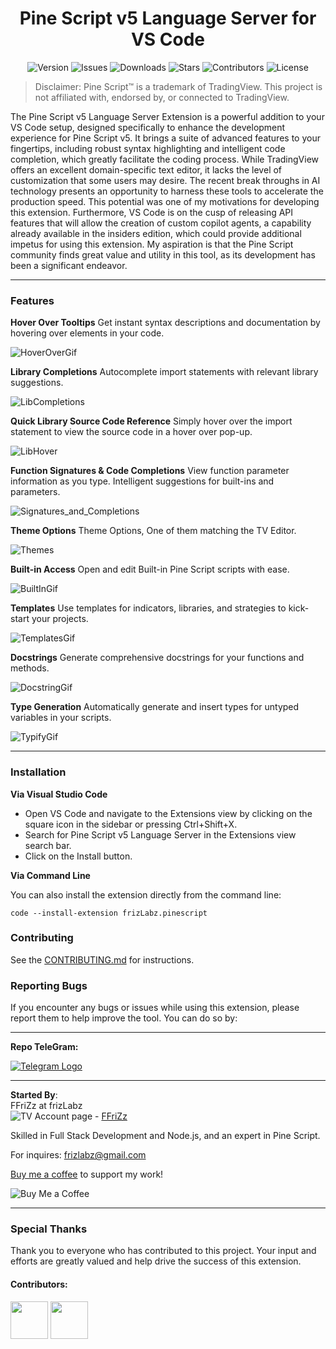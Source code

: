 

<h1 align="center">Pine Script v5 Language Server for VS Code</h1>

<p align="center">
  <a><img src="https://img.shields.io/github/package-json/v/FFriZ/Pine-Script-v5-VS-Code?color=dodgerblue&style=flat-round" alt="Version"></a>
  <a><img src="https://img.shields.io/github/issues/FFriZ/Pine-Script-v5-VS-Code?style=flat-round" alt="Issues"></a>
  <a><img src="https://img.shields.io/visual-studio-marketplace/i/frizlabz.pinescript-v5-vscode?style=flat-round" alt="Downloads"></a>
  <a><img src="https://img.shields.io/github/stars/FFriZ/Pine-Script-v5-VS-Code?color=gold&style=flat-round" alt="Stars"></a>
  <a><img src="https://img.shields.io/github/contributors/FFriZ/Pine-Script-v5-VS-Code?color=purple&style=flat-round" alt="Contributors"></a>
  <a><img src="https://img.shields.io/github/license/FFriZ/Pine-Script-v5-VS-Code?color=silver&style=flat-round" alt="License"></a>
</p>

> Disclaimer: Pine Script™ is a trademark of TradingView. This project is not affiliated with, endorsed by, or connected to TradingView.

The Pine Script v5 Language Server Extension is a powerful addition to your VS Code setup, designed specifically to enhance the development experience for Pine Script v5. It brings a suite of advanced features to your fingertips, including robust syntax highlighting and intelligent code completion, which greatly facilitate the coding process. While TradingView offers an excellent domain-specific text editor, it lacks the level of customization that some users may desire. The recent break throughs in AI technology presents an opportunity to harness these tools to accelerate the production speed. This potential was one of my motivations for developing this extension. Furthermore, VS Code is on the cusp of releasing API features that will allow the creation of custom copilot agents, a capability already available in the insiders edition, which could provide additional impetus for using this extension. My aspiration is that the Pine Script community finds great value and utility in this tool, as its development has been a significant endeavor.

***

### **Features**

**Hover Over Tooltips**
Get instant syntax descriptions and documentation by hovering over elements in your code.

![HoverOverGif](https://lh3.googleusercontent.com/pw/AP1GczNTTBWImBkd6QgTRQntjYUNv0ogOB_E7ZGCnee4eFW6bPd9NBQG9xvlDXNKRqJ7TpJNGRsmkcYNST4qEdyA6KYo0krcSz_9DwhMk07fp10hETOLarJ1No8QMb9zxt1jo6VXIHhwac_NsLvMnJo16iRh=w1080-h399-s-no-gm?authuser=0)

**Library Completions**
Autocomplete import statements with relevant library suggestions.

![LibCompletions](https://lh3.googleusercontent.com/pw/AP1GczOdtf-deHGs3uOO9AT1rquYy4deOcgUlbtIosxiQfMv08dA6Y0bGWv3khxRU8dXL8IT33huCGa5ngJM24YyAcImNvWx847CQhG018cuIZo_-ljhhYYqh2dFl6fQtwCjyVqPPhL6nXh7LcgREK7iUhCF=w574-h404-s-no-gm?authuser=0)

**Quick Library Source Code Reference**
Simply hover over the import statement to view the source code in a hover over pop-up.

![LibHover](https://lh3.googleusercontent.com/pw/AP1GczMKwd2QUxGqLePGjfUL4qzqMLfbai9I3c7uT-Bt90eQz9AoofxOd_4z4yH83bvgQEI3PLp_alWNn5tZRSKNO48ZUICverAOguPkMUmtA6ckN-fQbEmezt55cUac0RGKBGA9QJX3f_-VmeV6FTGnSlkQ=w1061-h391-s-no-gm?authuser=0)

**Function Signatures & Code Completions**
View function parameter information as you type. Intelligent suggestions for built-ins and parameters.

![Signatures_and_Completions](https://lh3.googleusercontent.com/pw/AP1GczNdF9YOx97YUgmNCoJ6HOoaeuJ7n43q4EhJTOCdJAZHzseXtsdT6VaikG0GcC_Aipemcu2Z0an5eX9AO0QtpozCBNp7eGKNiMVBUj26h1LfvEPH5OipJobijvHQxJGpwpOHWRsMCv1YBKNfEise7qsO=w574-h404-s-no-gm?authuser=0)

**Theme Options**
Theme Options, One of them matching the TV Editor.

![Themes](https://lh3.googleusercontent.com/pw/AP1GczObZ7SsJWnW3YO1p_UUNfN7fCRa1D8Y2o0GumB0d_f-McfMFqXONYm_3bTiEp3Axr-c9K9qnDg1s-ERV8o-lGRxn6cGGTZCjwAYriA0soSgA1fekWXxmFtM7wTmShkldB69p1iYbzmFFMl_92JqiZcO=w1014-h461-s-no-gm?authuser=0)

**Built-in Access**
Open and edit Built-in Pine Script scripts with ease.

![BuiltInGif](https://lh3.googleusercontent.com/pw/AP1GczMqKAMRkWHbe10UGd_wlocbshga22dQxXYjjhnF_7n3sPEjdcj9XnzLZqBVt0MMr9tAMbcV4p21Qxzn7xyY7PmTrlQVa4BkP9HZ-B5gbYHdygQKRN0SgmhjrLnJxeV-Jj3NS_pAz2Ke56OlhjqI-ZWa=w1077-h756-s-no-gm?authuser=0)

**Templates**
Use templates for indicators, libraries, and strategies to kick-start your projects.

![TemplatesGif](https://lh3.googleusercontent.com/pw/AP1GczMphrOsOkQtAFmbUI5z-CF_BdTyA7rLUumdZk-9v8cADzIyMYEmKLSxaVR6EOdsK-_d9hKJXNRTmOeZC6aTQobZKwgTUbwm3CxZR0HJuZZI1eTwW1NUe4Z1UU_XFx3wH6auYrOIhdMWD7GzwvWbArvH=w1080-h657-s-no-gm?authuser=0)

**Docstrings**
Generate comprehensive docstrings for your functions and methods.

![DocstringGif](https://lh3.googleusercontent.com/pw/AP1GczMXLlQEM-fISU2LNLR7vfYZcv4Lr3_gv70h_ntAXLT1Uuha_G5KNv08IrunD6NK_6bCVEqhxrYG0WpyS2BmcK8WmnW9ICTm_PDjygMI6wDODqmV2c8EKfn693ftFYr_htN5z2mJKBlubbi0cY3tkcUw=w874-h396-s-no-gm?authuser=0)

**Type Generation**
Automatically generate and insert types for untyped variables in your scripts.

![TypifyGif](https://lh3.googleusercontent.com/pw/AP1GczPYvSsTDzxl-82pyy2KYIlFhBGVoF5zXOa0epSwSRz6P2nPaYcVQXJwuYDj3SzuPbyVSCvafPnQvw7wKQnyONgbS2g27f9vTsl363uG5VBCWW5MO6ZCH0A1MTx7H0YkCfMAB44v_iPn5hWjPWqbDJnL=w874-h396-s-no-gm?authuser=0)

***

### **Installation**
**Via Visual Studio Code**
- Open VS Code and navigate to the Extensions view by clicking on the square icon in the sidebar or pressing Ctrl+Shift+X.
- Search for Pine Script v5 Language Server in the Extensions view search bar.
- Click on the Install button.

**Via Command Line**

You can also install the extension directly from the command line:

    code --install-extension frizLabz.pinescript

### **Contributing**
See the [CONTRIBUTING.md](https://github.com/frizLabz-FFriZz/Pine-Script-v5-VS-Code/blob/main/CONTRIBUTING.md) for instructions.

### **Reporting Bugs**
If you encounter any bugs or issues while using this extension, please report them to help improve the tool. You can do so by:


***

**Repo TeleGram:**

[![Telegram Logo](https://upload.wikimedia.org/wikipedia/commons/thumb/8/83/Telegram_2019_Logo.svg/48px-Telegram_2019_Logo.svg.png)](https://t.me/+3HKDCjLZUL81MTQx)

***
**Started By**:  \
FFriZz at frizLabz  \
![TV Account page](https://lh3.googleusercontent.com/pw/AP1GczN5A9BNpeRaiQq4lOXu5LTvu1D2407OATFe0zaDa_pp4yZOrhztshoEFzTq2bH64g_G285jBqEl_x_RLA8gbircXAVm-S_o89AZ8MQ_JSqwQGMUeY-BRmE9eYqHCwC1lerPfHsKaZF_LoRxrkLcFsA4=w20-h12-s-no-gm?authuser=0) - [FFriZz](www.tradingview.com/u/FFriZz/#published-scripts)

Skilled in Full Stack Development and Node.js, and an expert in Pine Script.

For inquires: [frizlabz@gmail.com](mailto:frizlabz@gmail.com)


[Buy me a coffee](https://www.buymeacoffee.com/frizLabz) to support my work!

![Buy Me a Coffee](https://lh3.googleusercontent.com/pw/AP1GczN2Ng7YBrIV_bsIMe73XsO-xJ8h8eRjaOy96R0zOrarD07M5mpcemKqp-r7VkhPVI1M3dlLOFUmkGxhEqq0RvzGFBeECCxpKrptq4MNd1jhUedGFGiMEtVDj0jY-gXFFh47W_hf11Zs3OLoMAs2WzCk=w200-h00-s-no-gm?authuser=0)

***

### Special Thanks
Thank you to everyone who has contributed to this project. Your input and efforts are greatly valued and help drive the success of this extension.

#### Contributors:


[<img src="https://github.com/frizLabz-FFriZz.png" width="60px;"/>](https://github.com/frizLabz-FFriZz)
[<img src="https://github.com/slhsxcmy.png" width="60px;"/>](https://github.com/slhsxcmy)
